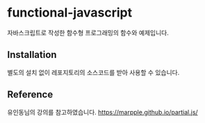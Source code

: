 # functional-javascript
자바스크립트로 작성한 함수형 프로그래밍의 함수와 예제입니다.

## Installation
별도의 설치 없이 레포지토리의 소스코드를 받아 사용할 수 있습니다.

## Reference
유인동님의 강의를 참고하였습니다.
https://marpple.github.io/partial.js/
